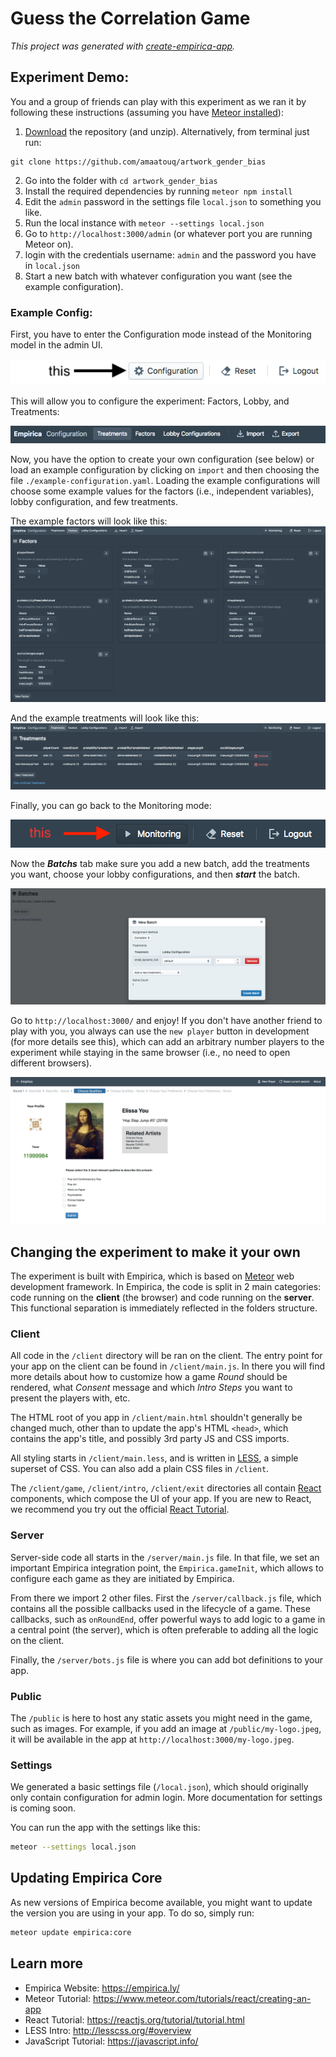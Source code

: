 # Guess the Correlation Game

_This project was generated with [create-empirica-app](https://github.com/empiricaly/create-empirica-app)._

## Experiment Demo:

You and a group of friends can play with this experiment as we ran it by following these instructions (assuming you have [Meteor installed](https://www.meteor.com/install)):

1. [Download](https://github.com/amaatouq/artwork_gender_bias) the repository (and unzip). Alternatively, from terminal just run:

```ssh
git clone https://github.com/amaatouq/artwork_gender_bias
```

2. Go into the folder with `cd artwork_gender_bias`
3. Install the required dependencies by running `meteor npm install`
4. Edit the `admin` password in the settings file `local.json` to something you like.
5. Run the local instance with `meteor --settings local.json`
6. Go to `http://localhost:3000/admin` (or whatever port you are running Meteor on).
7. login with the credentials username: `admin` and the password you have in `local.json`
8. Start a new batch with whatever configuration you want (see the example configuration).

### Example Config:

First, you have to enter the Configuration mode instead of the Monitoring model in the admin UI.

![config-mode][config-mode-image]

[config-mode-image]: ./readme_screenshots/configuration_mode.png

This will allow you to configure the experiment: Factors, Lobby, and Treatments:

![config-mode-inside][config-mode-inside-image]

[config-mode-inside-image]: ./readme_screenshots/configuration_mode_inside.png

Now, you have the option to create your own configuration (see below) or load an example configuration by clicking on `import` and then choosing the file `./example-configuration.yaml`.
Loading the example configurations will choose some example values for the factors (i.e., independent variables), lobby configuration, and few treatments.

The example factors will look like this:
![factors][factors-img]

[factors-img]: ./readme_screenshots/factors_example.png

And the example treatments will look like this:
![treatments][treatments-img]

[treatments-img]: ./readme_screenshots/treatments_example.png

Finally, you can go back to the Monitoring mode:

![monitoring-mode][monitoring-mode-image]

[monitoring-mode-image]: ./readme_screenshots/monitoring_mode.png

Now the **_Batchs_** tab make sure you add a new batch, add the treatments you want, choose your lobby configurations, and then **_start_** the batch.

![batches][batches-img]

[batches-img]: ./readme_screenshots/new_batch.png

Go to `http://localhost:3000/` and enjoy! If you don't have another friend to play with you, you always can use the `new player` button in development (for more details see this), which can add an arbitrary number players to the experiment while staying in the same browser (i.e., no need to open different browsers).

![game][game-img]

[game-img]: ./readme_screenshots/game.png

## Changing the experiment to make it your own

The experiment is built with Empirica, which is based on [Meteor](https://www.meteor.com/) web
development framework. In Empirica, the code is split in 2 main categories: code
running on the **client** (the browser) and code running on the **server**.
This functional separation is immediately reflected in the folders structure.

### Client

All code in the `/client` directory will be ran on the client. The entry point
for your app on the client can be found in `/client/main.js`. In there you will
find more details about how to customize how a game _Round_ should be rendered,
what _Consent_ message and which _Intro Steps_ you want to present the players
with, etc.

The HTML root of you app in `/client/main.html` shouldn't generally be changed
much, other than to update the app's HTML `<head>`, which contains the app's
title, and possibly 3rd party JS and CSS imports.

All styling starts in `/client/main.less`, and is written in
[LESS](http://lesscss.org/), a simple superset of CSS. You can also add a plain
CSS files in `/client`.

The `/client/game`, `/client/intro`, `/client/exit` directories all contain
[React](https://reactjs.org/) components, which compose the UI of your app.
If you are new to React, we recommend you try out the official
[React Tutorial](https://reactjs.org/tutorial/tutorial.html).

### Server

Server-side code all starts in the `/server/main.js` file. In that file, we set
an important Empirica integration point, the `Empirica.gameInit`, which allows
to configure each game as they are initiated by Empirica.

From there we import 2 other files. First the `/server/callback.js` file, which
contains all the possible callbacks used in the lifecycle of a game. These
callbacks, such as `onRoundEnd`, offer powerful ways to add logic to a game in a
central point (the server), which is often preferable to adding all the logic on
the client.

Finally, the `/server/bots.js` file is where you can add bot definitions
to your app.

### Public

The `/public` is here to host any static assets you might need in the game, such
as images. For example, if you add an image at `/public/my-logo.jpeg`, it will
be available in the app at `http://localhost:3000/my-logo.jpeg`.

### Settings

We generated a basic settings file (`/local.json`), which should originally only
contain configuration for admin login. More documentation for settings is coming
soon.

You can run the app with the settings like this:

```sh
meteor --settings local.json
```

## Updating Empirica Core

As new versions of Empirica become available, you might want to update the
version you are using in your app. To do so, simply run:

```sh
meteor update empirica:core
```

## Learn more

- Empirica Website: https://empirica.ly/
- Meteor Tutorial: https://www.meteor.com/tutorials/react/creating-an-app
- React Tutorial: https://reactjs.org/tutorial/tutorial.html
- LESS Intro: http://lesscss.org/#overview
- JavaScript Tutorial: https://javascript.info/
